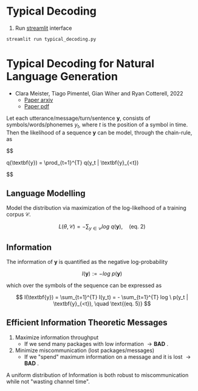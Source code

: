 # Typical Decoding


1. Run [streamlit](https://streamlit.io/) interface 

```bash
streamlit run typical_decoding.py
```


# Typical Decoding for Natural Language Generation

* Clara Meister, Tiago Pimentel, Gian Wiher and Ryan Cotterell, 2022 
    * [Paper arxiv](https://arxiv.org/pdf/2202.00666.pdf)
    * [Paper pdf](https://arxiv.org/pdf/2202.00666.pdf)

Let each utterance/message/turn/sentence $\textbf{y}$, consists of symbols/words/phonemes $y_{t}$, where $t$ is the
position of a symbol in time. Then the likelihood of a sequence $\textbf{y}$ can be model, through the chain-rule, as

$$

q(\textbf{y}) = \prod_{t=1}^{T} q(y_t | \textbf{y}_{<t})

$$

## Language Modelling

Model the distribution via maximization of the log-likelhood of a training corpus $\mathcal{C}$.

$$ 
L( \theta , \mathcal{C}) = - \sum_{y \in \mathcal{C}} log \ q( \textbf{y} ), \quad \text{(eq. 2)}
$$

## Information

The information of $\textbf{y}$ is quantified as the negative log-probability

$$
I(\textbf{y}) := -log \ p(\textbf{y})
$$

which over the symbols of the sequence can be expressed as

$$
I(\textbf{y}) = \sum_{t=1}^{T} I(y_t) = - \sum_{t=1}^{T} log \ p(y_t | \textbf{y}_{<t}), \quad \text{(eq. 5)}
$$

## Efficient Information Theoretic Messages

1. Maximize information throughput
    - If we send many packages with low information $\to \textbf{BAD}$ .
2. Minimize miscommunication (lost packages/messages)
    - If we "spend" maximum information on a message and it is lost $\to \textbf{BAD}$ .

A uniform distribution of Information is both robust to miscommunication while not "wasting channel time".
